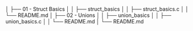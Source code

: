 │   ├── 01 - Struct Basics
│   │   ├── struct_basics
│   │   ├── struct_basics.c
│   │   └── README.md
│   ├── 02 - Unions
│   │   ├── union_basics
│   │   ├── union_basics.c
│   │   └── README.md
│   └── README.md
